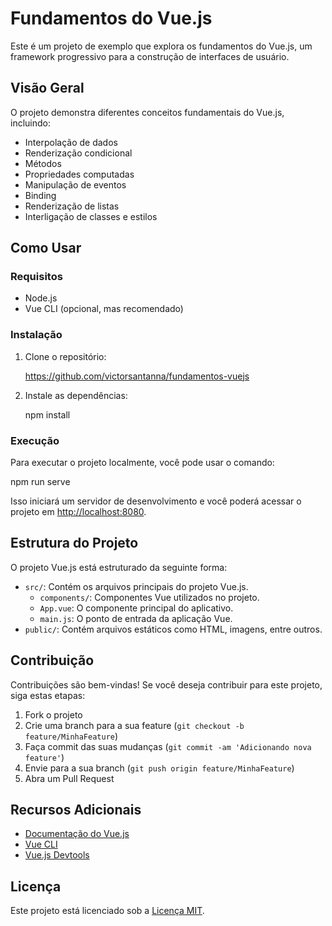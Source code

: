 # Fundamentos do Vue.js

Este é um projeto de exemplo que explora os fundamentos do Vue.js, um framework progressivo para a construção de interfaces de usuário.

## Visão Geral

O projeto demonstra diferentes conceitos fundamentais do Vue.js, incluindo:

- Interpolação de dados
- Renderização condicional
- Métodos
- Propriedades computadas
- Manipulação de eventos
- Binding
- Renderização de listas
- Interligação de classes e estilos

## Como Usar

### Requisitos

- Node.js
- Vue CLI (opcional, mas recomendado)

### Instalação

1. Clone o repositório:

    https://github.com/victorsantanna/fundamentos-vuejs


2. Instale as dependências:

    npm install


### Execução

Para executar o projeto localmente, você pode usar o comando:

npm run serve


Isso iniciará um servidor de desenvolvimento e você poderá acessar o projeto em [http://localhost:8080](http://localhost:8080).

## Estrutura do Projeto

O projeto Vue.js está estruturado da seguinte forma:

- `src/`: Contém os arquivos principais do projeto Vue.js.
  - `components/`: Componentes Vue utilizados no projeto.
  - `App.vue`: O componente principal do aplicativo.
  - `main.js`: O ponto de entrada da aplicação Vue.
- `public/`: Contém arquivos estáticos como HTML, imagens, entre outros.

## Contribuição

Contribuições são bem-vindas! Se você deseja contribuir para este projeto, siga estas etapas:

1. Fork o projeto
2. Crie uma branch para a sua feature (`git checkout -b feature/MinhaFeature`)
3. Faça commit das suas mudanças (`git commit -am 'Adicionando nova feature'`)
4. Envie para a sua branch (`git push origin feature/MinhaFeature`)
5. Abra um Pull Request

## Recursos Adicionais

- [Documentação do Vue.js](https://br.vuejs.org)
- [Vue CLI](https://cli.vuejs.org/)
- [Vue.js Devtools](https://devtools.vuejs.org/)

## Licença

Este projeto está licenciado sob a [Licença MIT](LICENSE).

